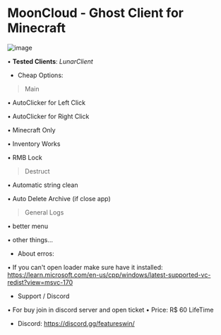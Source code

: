 # MoonCloud - Ghost Client for Minecraft

![image](https://user-images.githubusercontent.com/89749931/195244330-93f6f744-b383-4a11-bee8-67e106449053.png)

• **Tested Clients**: *LunarClient*

- Cheap Options:

> Main

 • AutoClicker for Left Click

 • AutoClicker for Right Click

 • Minecraft Only

 • Inventory Works

 • RMB Lock

> Destruct

 • Automatic string clean

 • Auto Delete Archive (if close app)

> General Logs

 • better menu

 • other things...

- About erros:

 • If you can't open loader make sure have it installed: https://learn.microsoft.com/en-us/cpp/windows/latest-supported-vc-redist?view=msvc-170
 
- Support / Discord
 
 • For buy join in discord server and open ticket
 • Price: R$ 60 LifeTime
 
- Discord: https://discord.gg/featureswin/
